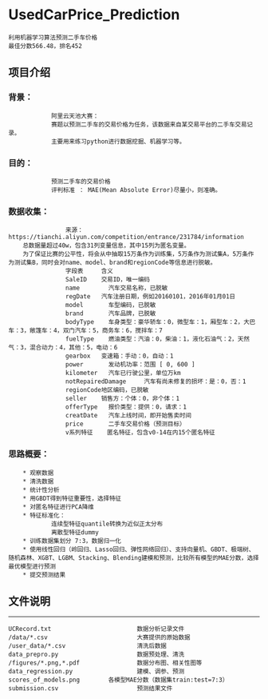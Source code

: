 # UsedCarPrice_Prediction
    利用机器学习算法预测二手车价格
    最佳分数566.48，排名452

## 项目介绍
### 背景：
				阿里云天池大赛：
				赛题以预测二手车的交易价格为任务，该数据来自某交易平台的二手车交易记录。
				主要用来练习python进行数据挖掘、机器学习等。
### 目的：
				预测二手车的交易价格
				评判标准 ： MAE(Mean Absolute Error)尽量小，则准确。
### 数据收集：
					来源：https://tianchi.aliyun.com/competition/entrance/231784/information
        总数据量超过40w，包含31列变量信息，其中15列为匿名变量。
        为了保证比赛的公平性，将会从中抽取15万条作为训练集，5万条作为测试集A，5万条作为测试集B，同时会对name、model、brand和regionCode等信息进行脱敏。
					字段表	    含义
					SaleID	  交易ID，唯一编码
					name	    汽车交易名称，已脱敏
					regDate	  汽车注册日期，例如20160101，2016年01月01日
					model	    车型编码，已脱敏
					brand	    汽车品牌，已脱敏
					bodyType	车身类型：豪华轿车：0，微型车：1，厢型车：2，大巴车：3，敞篷车：4，双门汽车：5，商务车：6，搅拌车：7
					fuelType	燃油类型：汽油：0，柴油：1，液化石油气：2，天然气：3，混合动力：4，其他：5，电动：6
					gearbox	  变速箱：手动：0，自动：1
					power	    发动机功率：范围 [ 0, 600 ]
					kilometer	汽车已行驶公里，单位万km
					notRepairedDamage	  汽车有尚未修复的损坏：是：0，否：1
					regionCode地区编码，已脱敏
					seller	  销售方：个体：0，非个体：1
					offerType	报价类型：提供：0，请求：1
					creatDate	汽车上线时间，即开始售卖时间
					price	    二手车交易价格（预测目标）
					v系列特征	 匿名特征，包含v0-14在内15个匿名特征
### 思路概要：
        * 观察数据
        * 清洗数据
        * 统计性分析
        * 用GBDT得到特征重要性，选择特征
        * 对匿名特征进行PCA降维
        * 特征标准化：
				连续型特征quantile转换为近似正太分布
				离散型特征dummy
        * 训练数据集划分 7:3，数据归一化
        * 使用线性回归（岭回归、Lasso回归、弹性网络回归）、支持向量机、GBDT、极端树、随机森林、XGBT、LGBM、Stacking、Blending建模和预测，比较所有模型的MAE分数，选择最优模型进行预测
        * 提交预测结果
        
## 文件说明
---
    UCRecord.txt                        数据分析记录文件
    /data/*.csv                         大赛提供的原始数据
    /user_data/*.csv                    清洗后数据
    data_prepro.py                      数据预处理、清洗
    /figures/*.png,*.pdf                数据分布图、相关性图等
    data_regression.py                  建模、调参、预测
    scores_of_models.png		各模型MAE分数（数据集train:test=7:3）
    submission.csv                      预测结果文件
 
		
		
